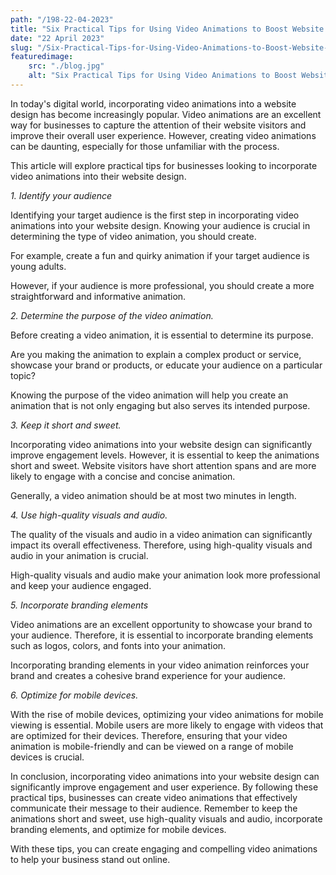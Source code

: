 ```yaml
---
path: "/198-22-04-2023"
title: "Six Practical Tips for Using Video Animations to Boost Website Engagement"
date: "22 April 2023"
slug: "/Six-Practical-Tips-for-Using-Video-Animations-to-Boost-Website-Engagement"
featuredimage: 
    src: "./blog.jpg"
    alt: "Six Practical Tips for Using Video Animations to Boost Website Engagement"
---
```


In today's digital world, incorporating video animations into a website design has become increasingly popular. Video animations are an excellent way for businesses to capture the attention of their website visitors and improve their overall user experience. However, creating video animations can be daunting, especially for those unfamiliar with the process. 

This article will explore practical tips for businesses looking to incorporate video animations into their website design.

<em>1. Identify your audience</em>

Identifying your target audience is the first step in incorporating video animations into your website design. Knowing your audience is crucial in determining the type of video animation, you should create. 

For example, create a fun and quirky animation if your target audience is young adults. 

However, if your audience is more professional, you should create a more straightforward and informative animation.

<em>2. Determine the purpose of the video animation.</em>

Before creating a video animation, it is essential to determine its purpose. 

Are you making the animation to explain a complex product or service, showcase your brand or products, or educate your audience on a particular topic? 

Knowing the purpose of the video animation will help you create an animation that is not only engaging but also serves its intended purpose.

<em>3. Keep it short and sweet.</em>

Incorporating video animations into your website design can significantly improve engagement levels. However, it is essential to keep the animations short and sweet. Website visitors have short attention spans and are more likely to engage with a concise and concise animation. 

Generally, a video animation should be at most two minutes in length.

<em>4. Use high-quality visuals and audio.</em>

The quality of the visuals and audio in a video animation can significantly impact its overall effectiveness. Therefore, using high-quality visuals and audio in your animation is crucial. 

High-quality visuals and audio make your animation look more professional and keep your audience engaged.

<em>5. Incorporate branding elements</em>

Video animations are an excellent opportunity to showcase your brand to your audience. Therefore, it is essential to incorporate branding elements such as logos, colors, and fonts into your animation. 

Incorporating branding elements in your video animation reinforces your brand and creates a cohesive brand experience for your audience.

<em>6. Optimize for mobile devices.</em>

With the rise of mobile devices, optimizing your video animations for mobile viewing is essential. Mobile users are more likely to engage with videos that are optimized for their devices. Therefore, ensuring that your video animation is mobile-friendly and can be viewed on a range of mobile devices is crucial.

In conclusion, incorporating video animations into your website design can significantly improve engagement and user experience. By following these practical tips, businesses can create video animations that effectively communicate their message to their audience. Remember to keep the animations short and sweet, use high-quality visuals and audio, incorporate branding elements, and optimize for mobile devices.

With these tips, you can create engaging and compelling video animations to help your business stand out online.

